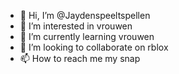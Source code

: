 - 👋 Hi, I’m @Jaydenspeeltspellen
- 👀 I’m interested in vrouwen
- 🌱 I’m currently learning vrouwen
- 💞️ I’m looking to collaborate on rblox
- 📫 How to reach me my snap

<!---
Jaydenspeeltspellen/Jaydenspeeltspellen is a ✨ special ✨ repository because its `README.md` (this file) appears on your GitHub profile.
You can click the Preview link to take a look at your changes.
--->
